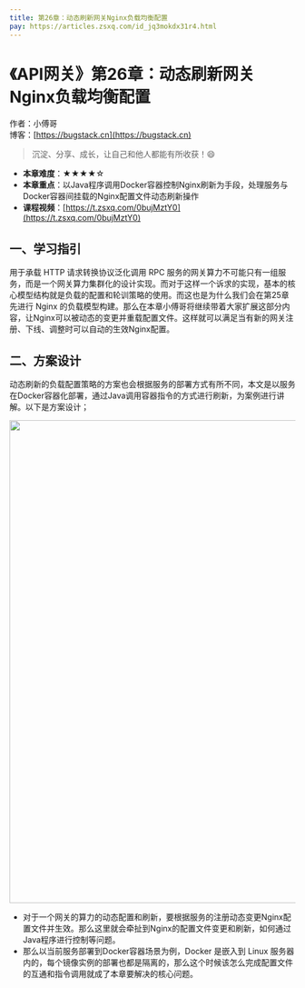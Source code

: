 ```yaml
---
title: 第26章：动态刷新网关Nginx负载均衡配置
pay: https://articles.zsxq.com/id_jq3mokdx31r4.html
---
```


# 《API网关》第26章：动态刷新网关Nginx负载均衡配置

作者：小傅哥
<br/>博客：[https://bugstack.cn](https://bugstack.cn)

>沉淀、分享、成长，让自己和他人都能有所收获！😄

- **本章难度**：★★★★☆
- **本章重点**：以Java程序调用Docker容器控制Nginx刷新为手段，处理服务与Docker容器间挂载的Nginx配置文件动态刷新操作
- **课程视频**：[https://t.zsxq.com/0bujMztY0](https://t.zsxq.com/0bujMztY0)

## 一、学习指引

用于承载 HTTP 请求转换协议泛化调用 RPC 服务的网关算力不可能只有一组服务，而是一个网关算力集群化的设计实现。而对于这样一个诉求的实现，基本的核心模型结构就是负载的配置和轮训策略的使用。而这也是为什么我们会在第25章先进行 Nginx 的负载模型构建。那么在本章小傅哥将继续带着大家扩展这部分内容，让Nginx可以被动态的变更并重载配置文件。这样就可以满足当有新的网关注册、下线、调整时可以自动的生效Nginx配置。

## 二、方案设计

动态刷新的负载配置策略的方案也会根据服务的部署方式有所不同，本文是以服务在Docker容器化部署，通过Java调用容器指令的方式进行刷新，为案例进行讲解。以下是方案设计；

<div align="center">
    <img src="https://bugstack.cn/images/article/assembly/api-gateway/api-gateway-26-01.png?raw=true" width="850px">
</div>

- 对于一个网关的算力的动态配置和刷新，要根据服务的注册动态变更Nginx配置文件并生效。那么这里就会牵扯到Nginx的配置文件变更和刷新，如何通过Java程序进行控制等问题。
- 那么以当前服务部署到Docker容器场景为例，Docker 是嵌入到 Linux 服务器内的，每个镜像实例的部署也都是隔离的，那么这个时候该怎么完成配置文件的互通和指令调用就成了本章要解决的核心问题。